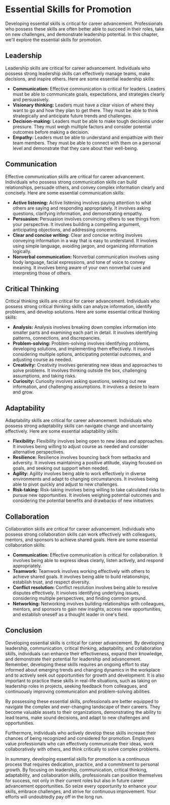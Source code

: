 Essential Skills for Promotion
====================================================================================

Developing essential skills is critical for career advancement. Professionals who possess these skills are often better able to succeed in their roles, take on new challenges, and demonstrate leadership potential. In this chapter, we'll explore the essential skills for promotion.

Leadership
----------

Leadership skills are critical for career advancement. Individuals who possess strong leadership skills can effectively manage teams, make decisions, and inspire others. Here are some essential leadership skills:

* **Communication:** Effective communication is critical for leaders. Leaders must be able to communicate goals, expectations, and strategies clearly and persuasively.
* **Visionary thinking:** Leaders must have a clear vision of where they want to go and how they plan to get there. They must be able to think strategically and anticipate future trends and challenges.
* **Decision-making:** Leaders must be able to make tough decisions under pressure. They must weigh multiple factors and consider potential outcomes before making a decision.
* **Empathy:** Leaders must be able to understand and empathize with their team members. They must be able to connect with them on a personal level and demonstrate that they care about their well-being.

Communication
-------------

Effective communication skills are critical for career advancement. Individuals who possess strong communication skills can build relationships, persuade others, and convey complex information clearly and concisely. Here are some essential communication skills:

* **Active listening:** Active listening involves paying attention to what others are saying and responding appropriately. It involves asking questions, clarifying information, and demonstrating empathy.
* **Persuasion:** Persuasion involves convincing others to see things from your perspective. It involves building a compelling argument, anticipating objections, and addressing concerns.
* **Clear and concise writing:** Clear and concise writing involves conveying information in a way that is easy to understand. It involves using simple language, avoiding jargon, and organizing information logically.
* **Nonverbal communication:** Nonverbal communication involves using body language, facial expressions, and tone of voice to convey meaning. It involves being aware of your own nonverbal cues and interpreting those of others.

Critical Thinking
-----------------

Critical thinking skills are critical for career advancement. Individuals who possess strong critical thinking skills can analyze information, identify problems, and develop solutions. Here are some essential critical thinking skills:

* **Analysis:** Analysis involves breaking down complex information into smaller parts and examining each part in detail. It involves identifying patterns, connections, and discrepancies.
* **Problem-solving:** Problem-solving involves identifying problems, developing solutions, and implementing them effectively. It involves considering multiple options, anticipating potential outcomes, and adjusting course as needed.
* **Creativity:** Creativity involves generating new ideas and approaches to solve problems. It involves thinking outside the box, challenging assumptions, and taking risks.
* **Curiosity:** Curiosity involves asking questions, seeking out new information, and challenging assumptions. It involves a desire to learn and grow.

Adaptability
------------

Adaptability skills are critical for career advancement. Individuals who possess strong adaptability skills can navigate change and uncertainty effectively. Here are some essential adaptability skills:

* **Flexibility:** Flexibility involves being open to new ideas and approaches. It involves being willing to adjust course as needed and consider alternative perspectives.
* **Resilience:** Resilience involves bouncing back from setbacks and adversity. It involves maintaining a positive attitude, staying focused on goals, and seeking out support when needed.
* **Agility:** Agility involves being able to work effectively in diverse environments and adapt to changing circumstances. It involves being able to pivot quickly and adjust to new challenges.
* **Risk-taking:** Risk-taking involves being willing to take calculated risks to pursue new opportunities. It involves weighing potential outcomes and considering the potential benefits and drawbacks of new initiatives.

Collaboration
-------------

Collaboration skills are critical for career advancement. Individuals who possess strong collaboration skills can work effectively with colleagues, mentors, and sponsors to achieve shared goals. Here are some essential collaboration skills:

* **Communication:** Effective communication is critical for collaboration. It involves being able to express ideas clearly, listen actively, and respond appropriately.
* **Teamwork:** Teamwork involves working effectively with others to achieve shared goals. It involves being able to build relationships, establish trust, and respect diversity.
* **Conflict resolution:** Conflict resolution involves being able to resolve disputes effectively. It involves identifying underlying issues, considering multiple perspectives, and finding common ground.
* **Networking:** Networking involves building relationships with colleagues, mentors, and sponsors to gain new insights, access new opportunities, and establish oneself as a thought leader in one's field.

Conclusion
----------

Developing essential skills is critical for career advancement. By developing leadership, communication, critical thinking, adaptability, and collaboration skills, individuals can enhance their effectiveness, expand their knowledge, and demonstrate their potential for leadership and advancement. Remember, developing these skills requires an ongoing effort to stay informed about emerging trends and changing dynamics in the workplace and to actively seek out opportunities for growth and development. It is also important to practice these skills in real-life situations, such as taking on leadership roles in projects, seeking feedback from colleagues, and continuously improving communication and problem-solving abilities.

By possessing these essential skills, professionals are better equipped to navigate the complex and ever-changing landscape of their careers. They become valuable assets to their organizations, demonstrating the ability to lead teams, make sound decisions, and adapt to new challenges and opportunities.

Furthermore, individuals who actively develop these skills increase their chances of being recognized and considered for promotion. Employers value professionals who can effectively communicate their ideas, work collaboratively with others, and think critically to solve complex problems.

In summary, developing essential skills for promotion is a continuous process that requires dedication, practice, and a commitment to personal growth. By focusing on leadership, communication, critical thinking, adaptability, and collaboration skills, professionals can position themselves for success, not only in their current roles but also in future career advancement opportunities. So seize every opportunity to enhance your skills, embrace challenges, and strive for continuous improvement. Your efforts will undoubtedly pay off in the long run.
